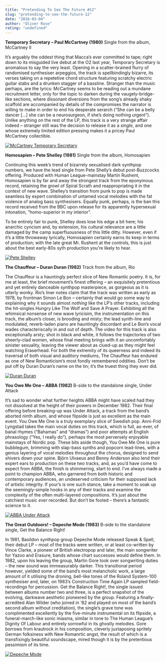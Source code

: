 ```yaml
---
title: "Pretending To See The Future #12"
slug: "pretending-to-see-the-future-12"
date: "2016-03-04"
author: "Oliver Rose"
rating: "undefined"
---
```


**Temporary Secretary – Paul McCartney (1980)** Single from the album, McCartney II

It’s arguably the oddest thing that Macca’s ever committed to tape; right down to its misguided live debut at the O2 last year, Temporary Secretary is anomalous to say the very least. Opening in a scatter-brained flurry of randomised synthesiser arpeggios, the track is spellbindingly bizarre, its verses taking on a repetetive chord structure featuring scratchy electric guitar stabs and a drunken stagger of a bassline. Stranger than the music perhaps, are the lyrics: McCartney seems to be reading out a mundane recruitment letter, only for the topic to darken during the vaugely-bridge-like sections, where dissonant diversions from the song’s already shaky scaffold are accompanied by details of the compromises the narrator is willing to make in order to end his desperate serarch (“She can be a belly dancer \[…\] she can be a neurosurgeon, if she’s doing nothing urgent”). Unlike anything on the rest of the LP, this track is a very strange affair indeed – stranger still was the decision to release it as a _single_, and one whose extremely limited edition pressing makes it a pricey Paul McCartney collectible.

[![McCartney Temporary Secretary](http://pearshapedexeter.com/wp-content/uploads/2016/03/McCartney-Temporary-Secretary.jpg)](http://pearshapedexeter.com/wp-content/uploads/2016/03/McCartney-Temporary-Secretary.jpg)

**Homosapien – Pete Shelley (1981)** Single from the album, Homosapien

Continuing this week’s trend of bizarrely sexualised dark synthpop numbers, we have the lead single from Pete Shelly’s debut post-Buzzcocks offering. Produced with Human League-mainstay Martin Rushent, Homosapien is by far and away the strongest track from the eponymous record, retaining the growl of Spiral Scrath and reappropriating it in the context of new wave. Shelley’s transition from punk to pop is made seamless by expert combination of untamed vocal melodies with the fat violence of analog bass synthesisers. Equally punk, perhaps, is the ban this record received from the BBC upon release for its apparently hypersexual intonation, “homo-superior in my interior”.

To be entirely fair to punk, Shelley does lose his edge a bit here; his anarchic cyncism and, by extension, his cultural relevance are a little damaged by the camp superfluousness of this little ditty. However, even if it’s a little throwaway lyrically, Homosapien certainly earns its keep in terms of production; with the late great Mr. Rushent at the controls, this is just about the best early-80s syth production you’re likely to hear.

[![Pete Shelley](http://pearshapedexeter.com/wp-content/uploads/2016/03/Pete-Shelley.jpg)](http://pearshapedexeter.com/wp-content/uploads/2016/03/Pete-Shelley.jpg)

**The Chauffeur – Duran Duran (1982)** Track from the album, Rio

The Chauffeur is a hauntingly perfect slice of New Romantic poetry. It is, for me at least, the brief movement’s finest offering – an exquisitely pretentious and yet entirely danceable synthpop masterpiece, as gorgeous as it is utterly wonky. Rio’s liner notes claim that the track was written as early as 1978, by frontman Simon Le Bon – certainly that would go some way to explaining why it sounds almost _nothing_ like the LP’s other tracks, including the hit-singles Hungry Like The Wolf and Save A Prayer. Exhibiting all the whimsical nonsense of new wave lyricisim, the instrumentation on this track, the album’s closer, is brooding and misty; the lead synth-line and modulated, reverb-laden piano are hauntingly discordant and Le Bon’s vocal wades characteriscally in and out of depth. The video for this track is also exceptionally arsty; shot in black and white, it follows the trajectories of two sheerly-clad women, whose final meeting brings with it an uncomfortably sinister sexuality, leaving the viewer about as clued-up as they might feel watching Eraserhead. For both the extremity of its queerness and indeed its traversal of both visual and auditory mediums, The Chauffeur has endured as one of New Romanticism’s most fondly remembered oddities. Don’t be put off by Duran Duran’s name on the tin; it’s the truest thing they ever did.

[![Duran Duran](http://pearshapedexeter.com/wp-content/uploads/2016/03/Duran-Duran.jpg)](http://pearshapedexeter.com/wp-content/uploads/2016/03/Duran-Duran.jpg)

**You Owe Me One – ABBA (1982)** B-side to the standalone single, Under Attack

It’s sad to wonder what further heights ABBA might have scaled had they not dissolved at the height of their powers in December 1982. Their final offering before breaking-up was Under Attack, a track from the band’s aborted ninth album, and whose flipside is just as excellent as the main event. You Owe Me One is a truly exemplary slice of Swedish pop. Anni-Frid Lyngstad takes the main vocal duties on this track, which is full, as-ever, of banal rhymes (“Bahamas” and “dramas”) and poor attempts at English phrasology (“Yes, I really do”), perhaps the most perversely enjoyable mainstays of Nordic pop. These bits aside though, You Owe Me One is pure bubblegum, brimming with slap-bass synths and popcorn lead-lines, with a genius layering of vocal melodies throughout the chorus, designed to send shivers down your spine. Björn Ulvaeus and Benny Anderson also lend their expert ears to production on these two tracks, and, as you’d have come to expect from ABBA, the finish is shimmering, start to end. I’ve always made a point to champion ABBA, who garnered from both historic and contemporary audiences, an undeserved criticism for their supposed lack of artistic integrity. If your’s is one such stance, take a moment to soak up the seemingly-simple hooks in any of their tracks and examine the complexity of the often multi-layered compositions. It’s just about the catchiest music _ever_ recorded. But don’t be fooled – there’s a fantastic science to it.

[![ABBA Under Attack](http://pearshapedexeter.com/wp-content/uploads/2016/03/ABBA-Under-Attack.jpg)](http://pearshapedexeter.com/wp-content/uploads/2016/03/ABBA-Under-Attack.jpg)

**The Great Outdoors! – Depeche Mode (1983)** B-side to the standalone single, Get the Balance Right!

In 1981, Basildon synthpop group Depeche Mode released Speak & Spell, their debut LP – most of the tracks were written, or at least co-written by Vince Clarke, a pioneer of British electropop and later, the main songwriter for Yazoo and Erasure, bands whose chart successes would define them. In 1982, upon his leaving the group, Martin Gore took over songwriting duties – the new sound was immeasurably darker. This transitional period however, yielded some of the band’s most melancholic work, a large amount of it utilising the droning, bell-like tones of the Roland System-100 synthesiser and, later, on 1983’s Construction Time Again LP sampled field-recordings for percussion. Get the Balance Right!, the single issued between albums number two and three, is a perfect snapshot of the evolving, darkwave aesthetic pioneered by the group. Featuring a finally-acredited Alan Wilder (who joined in ‘82 and played on most of the band’s second album without creditation), the single’s grave tone was complimented excellently by the five-minute instrumental on its flipside, a funeral-march-like sonic miasma, similar in tone to The Human League’s Dignity Of Labour and entirely sorrowful in its ghostly melodies. Gore borrows from krautrock in his composition, cleverly juxtaposing spritely German folksiness with New Romanrtic angst, the result of which is a transfixingly beautiful soundscape, mired though it is by the pretentious pessimism of its time.

[![Depeche Mode](http://pearshapedexeter.com/wp-content/uploads/2016/03/Depeche-Mode.png)](http://pearshapedexeter.com/wp-content/uploads/2016/03/Depeche-Mode.png)
